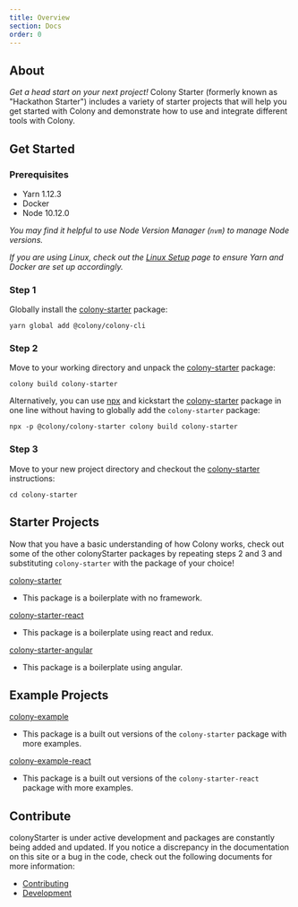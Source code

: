```yaml
---
title: Overview
section: Docs
order: 0
---
```


## About

_Get a head start on your next project!_ Colony Starter (formerly known as "Hackathon Starter") includes a variety of starter projects that will help you get started with Colony and demonstrate how to use and integrate different tools with Colony.

## Get Started

### Prerequisites

- Yarn 1.12.3
- Docker
- Node 10.12.0

_You may find it helpful to use Node Version Manager (`nvm`) to manage Node versions._

_If you are using Linux, check out the [Linux Setup](/colonystarter/docs-linux-setup/) page to ensure Yarn and Docker are set up accordingly._

### Step 1

Globally install the [colony-starter](/colonystarter/starters-colony-starter/) package:

```
yarn global add @colony/colony-cli
```

### Step 2

Move to your working directory and unpack the [colony-starter](/colonystarter/starters-colony-starter/) package:

```
colony build colony-starter
```

Alternatively, you can use [npx](https://www.npmjs.com/package/npx) and kickstart the [colony-starter](/colonystarter/starters-colony-starter/) package in one line without having to globally add the `colony-starter` package:

```
npx -p @colony/colony-starter colony build colony-starter
```

### Step 3

Move to your new project directory and checkout the [colony-starter](/colonystarter/starters-colony-starter/) instructions:

```
cd colony-starter
```

## Starter Projects

Now that you have a basic understanding of how Colony works, check out some of the other colonyStarter packages by repeating steps 2 and 3 and substituting `colony-starter` with the package of your choice!

[colony-starter](/colonystarter/starters-colony-starter)

- This package is a boilerplate with no framework.

[colony-starter-react](/colonystarter/starters-colony-starter-react)

- This package is a boilerplate using react and redux.

[colony-starter-angular](/colonystarter/starters-colony-starter-angular)

- This package is a boilerplate using angular.

## Example Projects

[colony-example](/colonystarter/examples-colony-example)

- This package is a built out versions of the `colony-starter` package with more examples.

[colony-example-react](/colonystarter/examples-colony-example-react)

- This package is a built out versions of the `colony-starter-react` package with more examples.

## Contribute

colonyStarter is under active development and packages are constantly being added and updated. If you notice a discrepancy in the documentation on this site or a bug in the code, check out the following documents for more information:

- [Contributing](https://github.com/JoinColony/colonyStarter/blob/master/.github/CONTRIBUTING.md)
- [Development](https://github.com/JoinColony/colonyStarter/blob/master/.github/DEVELOPMENT.md)
